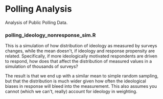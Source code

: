 # Polling Analysis
Analysis of Public Polling Data. 

### polling_ideology_nonresponse_sim.R
This is a simulation of how distribution of ideology as measured by surveys changes, while the mean doesn't, if ideology and response propensity are related. Specifically, if more ideologically motivated respondents are driven to respond, how does that affect the distribution of measured values in a simulation of thousands of surveys? 

The result is that we end up with a similar mean to simple random sampling, but that the distribution is much wider given how often the ideological biases in response will bleed into the measurement. This also assumes you cannot (which we can't, really) account for ideology in weighting.